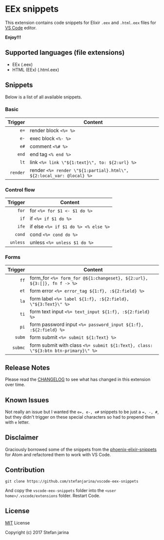 # EEx snippets

This extension contains code snippets for Elixir `.eex` and `.html.eex` files for [VS Code](https://code.visualstudio.com/) editor.

**Enjoy!!!**

## Supported languages (file extensions)
* EEx (.eex)
* HTML (EEx) (.html.eex)

## Snippets

Below is a list of all available snippets.

### Basic
| Trigger  | Content |
| -------: | ------- |
| `e=`     | render block `<%= %>`|
| `e-`     | exec block `<%- %>`|
| `e#`     | comment `<%# %>`|
| `end`    | end tag `<% end %>`|
| `lt`     | link `<%= link \"${1:text}\", to: ${2:url} %>`|
| `render` | render `<%= render \"${1:partial}.html\", ${2:local_var: @local} %>`|

### Control flow

| Trigger   | Content |
| -------:  | ------- |
| `for`     | for `<%= for $1 <- $1 do %>`|
| `if`      | if `<%= if $1 do %>`|
| `ife`     | if else `<%= if $1 do %> <% else %>`|
| `cond`    | cond `<%= cond do %>`|
| `unless`  | unless `<%= unless $1 do %>`|

### Forms

| Trigger  | Content |
| -------: | ------- |
| `ff`     | form_for `<%= form_for @${1:changeset}, ${2:url}, ${3:[]}, fn f -> %>`|
| `et`     | form error `<%= error_tag ${1:f}, :${2:field} %>`|
| `la`     | form label `<%= label ${1:f}, :${2:field}, \"${3:Text}\" %>`|
| `ti`     | form text input `<%= text_input ${1:f}, :${2:field} %>`|
| `pi`     | form password input `<%= password_input ${1:f}, :${2:field} %>`|
| `subm`   | form submit `<%= submit ${1:Text} %>`|
| `submc`  | form submit with class `<%= submit ${1:Text}, class: \"${3:btn btn-primary}\" %>`|

## Release Notes

Please read the [CHANGELOG](CHANGELOG.md) to see what has changed in this extension over time.

## Known Issues

Not really an issue but I wanted the `e=, e-, e#` snippets to be just a `=, -, #`, but they didn't trigger on these special characters so had to prepend them with `e` letter.

## Disclaimer

Graciously borrowed some of the snippets from the [phoenix-elixir-snippets](https://atom.io/packages/phoenix-elixir-snippets) for Atom and refactored them to work with VS Code.

## Contribution

```
git clone https://github.com/stefanjarina/vscode-eex-snippets
```
And copy the `vscode-eex-snippets` folder into the `<user home>/.vscode/extensions` folder. Restart Code.

## License

[MIT](LICENSE.md) License

Copyright (c) 2017 Stefan jarina

